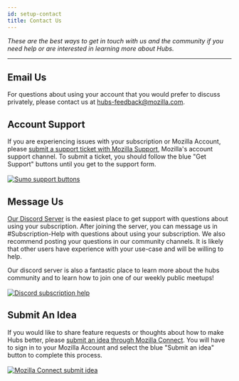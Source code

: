 ```yaml
---
id: setup-contact
title: Contact Us
---
```


_These are the best ways to get in touch with us and the community if you need help or are interested in learning more about Hubs._

---

## Email Us

For questions about using your account that you would prefer to discuss privately, please contact us at [hubs-feedback@mozilla.com](mailto:hubs-feedback@mozilla.com).

## Account Support

If you are experiencing issues with your subscription or Mozilla Account, please [submit a support ticket with Mozilla Support](https://support.mozilla.org/en-US/products/hubs), Mozilla's account support channel. To submit a ticket, you should follow the blue "Get Support" buttons until you get to the support form.
<br></br>
[<img src="img/sumo-support.png" alt="Sumo support buttons">](https://support.mozilla.org/en-US/products/hubs)

## Message Us

[Our Discord Server](https://discord.gg/hubs-498741086295031808) is the easiest place to get support with questions about using your subscription. After joining the server, you can message us in #Subscription-Help with questions about using your subscription. We also recommend posting your questions in our community channels. It is likely that other users have experience with your use-case and will be willing to help.

Our discord server is also a fantastic place to learn more about the hubs community and to learn how to join one of our weekly public meetups!
<br></br>
[<img src="img/discord-support.png" alt="Discord subscription help">](https://discord.gg/hubs-498741086295031808)

## Submit An Idea

If you would like to share feature requests or thoughts about how to make Hubs better, please [submit an idea through Mozilla Connect](https://connect.mozilla.org/t5/ideas/idb-p/ideas/label-name/hubs). You will have to sign in to your Mozilla Account and select the blue "Submit an idea" button to complete this process.
<br></br>
[<img src="img/connect-button.png" alt="Mozilla Connect submit idea">](https://connect.mozilla.org/t5/ideas/idb-p/ideas/label-name/hubs)
